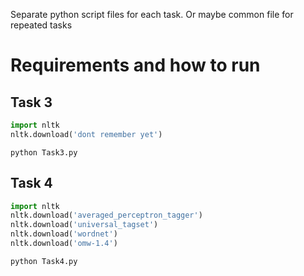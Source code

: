 Separate python script files for each task. Or maybe common file for repeated tasks

# Requirements and how to run

## Task 3

```python
import nltk
nltk.download('dont remember yet')
```

```
python Task3.py
```

## Task 4

```python
import nltk
nltk.download('averaged_perceptron_tagger')
nltk.download('universal_tagset')
nltk.download('wordnet')
nltk.download('omw-1.4')
```

```
python Task4.py
```